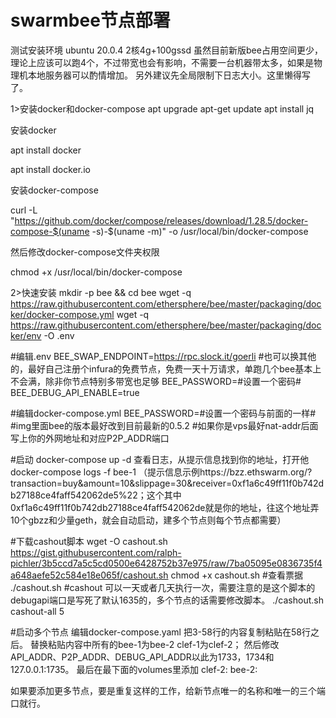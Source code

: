 # swarmbee节点部署

测试安装环境
ubuntu 20.0.4 2核4g+100gssd 
虽然目前新版bee占用空间更少，理论上应该可以跑4个，不过带宽也会有影响，不需要一台机器带太多，如果是物理机本地服务器可以酌情增加。
另外建议先全局限制下日志大小。这里懒得写了。

1>安装docker和docker-compose
apt upgrade
apt-get update
apt install jq


安装docker

apt install docker

apt install docker.io


安装docker-compose

curl -L "https://github.com/docker/compose/releases/download/1.28.5/docker-compose-$(uname -s)-$(uname -m)" -o /usr/local/bin/docker-compose


然后修改docker-compose文件夹权限


chmod +x /usr/local/bin/docker-compose

2>快速安装
mkdir -p bee && cd bee
wget -q https://raw.githubusercontent.com/ethersphere/bee/master/packaging/docker/docker-compose.yml
wget -q https://raw.githubusercontent.com/ethersphere/bee/master/packaging/docker/env -O .env

#编辑.env
BEE_SWAP_ENDPOINT=https://rpc.slock.it/goerli       #也可以换其他的，最好自己注册个infura的免费节点，免费一天十万请求，单跑几个bee基本上不会满，除非你节点特别多带宽也足够
BEE_PASSWORD=#设置一个密码#
BEE_DEBUG_API_ENABLE=true

#编辑docker-compose.yml
BEE_PASSWORD=#设置一个密码与前面的一样#
#img里面bee的版本最好改到目前最新的0.5.2
#如果你是vps最好nat-addr后面写上你的外网地址和对应P2P_ADDR端口

#启动
docker-compose up -d
查看日志，从提示信息找到你的地址，打开他
docker-compose logs -f bee-1
（提示信息示例https://bzz.ethswarm.org/?transaction=buy&amount=10&slippage=30&receiver=0xf1a6c49ff11f0b742db27188ce4faff542062de5%22；这个其中0xf1a6c49ff11f0b742db27188ce4faff542062de就是你的地址，往这个地址弄10个gbzz和少量geth，就会自动启动，建多个节点则每个节点都需要）

#下载cashout脚本 
wget -O cashout.sh https://gist.githubusercontent.com/ralph-pichler/3b5ccd7a5c5cd0500e6428752b37e975/raw/7ba05095e0836735f4a648aefe52c584e18e065f/cashout.sh
chmod +x cashout.sh
#查看票据
./cashout.sh
#cashout 可以一天或者几天执行一次，需要注意的是这个脚本的debugapi端口是写死了默认1635的，多个节点的话需要修改脚本。
./cashout.sh cashout-all 5

#启动多个节点
编辑docker-compose.yaml
把3-58行的内容复制粘贴在58行之后。
替换粘贴内容中所有的bee-1为bee-2
clef-1为clef-2；
然后修改API_ADDR、P2P_ADDR、DEBUG_API_ADDR以此为1733，1734和127.0.0.1:1735。
最后在最下面的volumes里添加
  clef-2:
  bee-2:

如果要添加更多节点，要是重复这样的工作，给新节点唯一的名称和唯一的三个端口就行。
